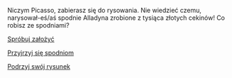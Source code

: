 Niczym Picasso, zabierasz się do rysowania. Nie wiedzieć czemu, narysował-eś/aś 
spodnie Alladyna zrobione z tysiąca złotych cekinów! Co robisz ze spodniami?

[Spróbuj założyć](zalozyc/zalozyc.md)

[Przyjrzyj się spodniom](przyjrzyj/przyjrzyj.md)

[Podrzyj swój rysunek](podrzyj/podrzyj.md)


